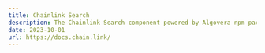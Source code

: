 ```yaml
---
title: Chainlink Search
description: The Chainlink Search component powered by Algovera npm package.
date: 2023-10-01
url: https://docs.chain.link/
---
```


